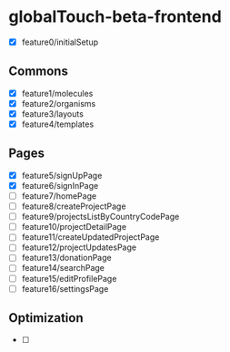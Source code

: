 # globalTouch-beta-frontend

- [x] feature0/initialSetup

## Commons

- [x] feature1/molecules
- [x] feature2/organisms
- [x] feature3/layouts
- [x] feature4/templates

## Pages

- [x] feature5/signUpPage
- [x] feature6/signInPage
- [ ] feature7/homePage
- [ ] feature8/createProjectPage
- [ ] feature9/projectsListByCountryCodePage
- [ ] feature10/projectDetailPage
- [ ] feature11/createUpdatedProjectPage
- [ ] feature12/projectUpdatesPage
- [ ] feature13/donationPage
- [ ] feature14/searchPage
- [ ] feature15/editProfilePage
- [ ] feature16/settingsPage

## Optimization

- [ ]
